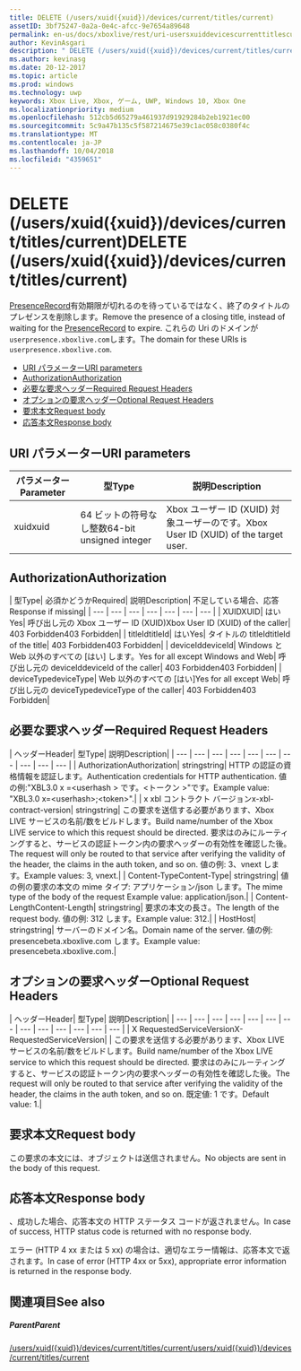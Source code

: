 ```yaml
---
title: DELETE (/users/xuid({xuid})/devices/current/titles/current)
assetID: 3bf75247-0a2a-0e4c-afcc-9e7654a89648
permalink: en-us/docs/xboxlive/rest/uri-usersxuiddevicescurrenttitlescurrentdelete.html
author: KevinAsgari
description: " DELETE (/users/xuid({xuid})/devices/current/titles/current)"
ms.author: kevinasg
ms.date: 20-12-2017
ms.topic: article
ms.prod: windows
ms.technology: uwp
keywords: Xbox Live, Xbox, ゲーム, UWP, Windows 10, Xbox One
ms.localizationpriority: medium
ms.openlocfilehash: 512cb5d65279a461937d91929284b2eb1921ec00
ms.sourcegitcommit: 5c9a47b135c5f587214675e39c1ac058c0380f4c
ms.translationtype: MT
ms.contentlocale: ja-JP
ms.lasthandoff: 10/04/2018
ms.locfileid: "4359651"
---
```

# <a name="delete-usersxuidxuiddevicescurrenttitlescurrent"></a><span data-ttu-id="9ea55-104">DELETE (/users/xuid({xuid})/devices/current/titles/current)</span><span class="sxs-lookup"><span data-stu-id="9ea55-104">DELETE (/users/xuid({xuid})/devices/current/titles/current)</span></span>
<span data-ttu-id="9ea55-105">[PresenceRecord](../../json/json-presencerecord.md)有効期限が切れるのを待っているではなく、終了のタイトルのプレゼンスを削除します。</span><span class="sxs-lookup"><span data-stu-id="9ea55-105">Remove the presence of a closing title, instead of waiting for the [PresenceRecord](../../json/json-presencerecord.md) to expire.</span></span> <span data-ttu-id="9ea55-106">これらの Uri のドメインが`userpresence.xboxlive.com`します。</span><span class="sxs-lookup"><span data-stu-id="9ea55-106">The domain for these URIs is `userpresence.xboxlive.com`.</span></span>
 
  * [<span data-ttu-id="9ea55-107">URI パラメーター</span><span class="sxs-lookup"><span data-stu-id="9ea55-107">URI parameters</span></span>](#ID4EZ)
  * [<span data-ttu-id="9ea55-108">Authorization</span><span class="sxs-lookup"><span data-stu-id="9ea55-108">Authorization</span></span>](#ID4EEB)
  * [<span data-ttu-id="9ea55-109">必要な要求ヘッダー</span><span class="sxs-lookup"><span data-stu-id="9ea55-109">Required Request Headers</span></span>](#ID4ERD)
  * [<span data-ttu-id="9ea55-110">オプションの要求ヘッダー</span><span class="sxs-lookup"><span data-stu-id="9ea55-110">Optional Request Headers</span></span>](#ID4EVF)
  * [<span data-ttu-id="9ea55-111">要求本文</span><span class="sxs-lookup"><span data-stu-id="9ea55-111">Request body</span></span>](#ID4EVG)
  * [<span data-ttu-id="9ea55-112">応答本文</span><span class="sxs-lookup"><span data-stu-id="9ea55-112">Response body</span></span>](#ID4EAH)
 
<a id="ID4EZ"></a>

 
## <a name="uri-parameters"></a><span data-ttu-id="9ea55-113">URI パラメーター</span><span class="sxs-lookup"><span data-stu-id="9ea55-113">URI parameters</span></span>
 
| <span data-ttu-id="9ea55-114">パラメーター</span><span class="sxs-lookup"><span data-stu-id="9ea55-114">Parameter</span></span>| <span data-ttu-id="9ea55-115">型</span><span class="sxs-lookup"><span data-stu-id="9ea55-115">Type</span></span>| <span data-ttu-id="9ea55-116">説明</span><span class="sxs-lookup"><span data-stu-id="9ea55-116">Description</span></span>| 
| --- | --- | --- | 
| <span data-ttu-id="9ea55-117">xuid</span><span class="sxs-lookup"><span data-stu-id="9ea55-117">xuid</span></span>| <span data-ttu-id="9ea55-118">64 ビットの符号なし整数</span><span class="sxs-lookup"><span data-stu-id="9ea55-118">64-bit unsigned integer</span></span>| <span data-ttu-id="9ea55-119">Xbox ユーザー ID (XUID) 対象ユーザーのです。</span><span class="sxs-lookup"><span data-stu-id="9ea55-119">Xbox User ID (XUID) of the target user.</span></span>| 
  
<a id="ID4EEB"></a>

 
## <a name="authorization"></a><span data-ttu-id="9ea55-120">Authorization</span><span class="sxs-lookup"><span data-stu-id="9ea55-120">Authorization</span></span>
 
| <span data-ttu-id="9ea55-121">型</span><span class="sxs-lookup"><span data-stu-id="9ea55-121">Type</span></span>| <span data-ttu-id="9ea55-122">必須かどうか</span><span class="sxs-lookup"><span data-stu-id="9ea55-122">Required</span></span>| <span data-ttu-id="9ea55-123">説明</span><span class="sxs-lookup"><span data-stu-id="9ea55-123">Description</span></span>| <span data-ttu-id="9ea55-124">不足している場合、応答</span><span class="sxs-lookup"><span data-stu-id="9ea55-124">Response if missing</span></span>| 
| --- | --- | --- | --- | --- | --- | --- | 
| <span data-ttu-id="9ea55-125">XUID</span><span class="sxs-lookup"><span data-stu-id="9ea55-125">XUID</span></span>| <span data-ttu-id="9ea55-126">はい</span><span class="sxs-lookup"><span data-stu-id="9ea55-126">Yes</span></span>| <span data-ttu-id="9ea55-127">呼び出し元の Xbox ユーザー ID (XUID)</span><span class="sxs-lookup"><span data-stu-id="9ea55-127">Xbox User ID (XUID) of the caller</span></span>| <span data-ttu-id="9ea55-128">403 Forbidden</span><span class="sxs-lookup"><span data-stu-id="9ea55-128">403 Forbidden</span></span>| 
| <span data-ttu-id="9ea55-129">titleId</span><span class="sxs-lookup"><span data-stu-id="9ea55-129">titleId</span></span>| <span data-ttu-id="9ea55-130">はい</span><span class="sxs-lookup"><span data-stu-id="9ea55-130">Yes</span></span>| <span data-ttu-id="9ea55-131">タイトルの titleId</span><span class="sxs-lookup"><span data-stu-id="9ea55-131">titleId of the title</span></span>| <span data-ttu-id="9ea55-132">403 Forbidden</span><span class="sxs-lookup"><span data-stu-id="9ea55-132">403 Forbidden</span></span>| 
| <span data-ttu-id="9ea55-133">deviceId</span><span class="sxs-lookup"><span data-stu-id="9ea55-133">deviceId</span></span>| <span data-ttu-id="9ea55-134">Windows と Web 以外のすべての [はい] します。</span><span class="sxs-lookup"><span data-stu-id="9ea55-134">Yes for all except Windows and Web</span></span>| <span data-ttu-id="9ea55-135">呼び出し元の deviceId</span><span class="sxs-lookup"><span data-stu-id="9ea55-135">deviceId of the caller</span></span>| <span data-ttu-id="9ea55-136">403 Forbidden</span><span class="sxs-lookup"><span data-stu-id="9ea55-136">403 Forbidden</span></span>| 
| <span data-ttu-id="9ea55-137">deviceType</span><span class="sxs-lookup"><span data-stu-id="9ea55-137">deviceType</span></span>| <span data-ttu-id="9ea55-138">Web 以外のすべての [はい]</span><span class="sxs-lookup"><span data-stu-id="9ea55-138">Yes for all except Web</span></span>| <span data-ttu-id="9ea55-139">呼び出し元の deviceType</span><span class="sxs-lookup"><span data-stu-id="9ea55-139">deviceType of the caller</span></span>| <span data-ttu-id="9ea55-140">403 Forbidden</span><span class="sxs-lookup"><span data-stu-id="9ea55-140">403 Forbidden</span></span>| 
  
<a id="ID4ERD"></a>

 
## <a name="required-request-headers"></a><span data-ttu-id="9ea55-141">必要な要求ヘッダー</span><span class="sxs-lookup"><span data-stu-id="9ea55-141">Required Request Headers</span></span>
 
| <span data-ttu-id="9ea55-142">ヘッダー</span><span class="sxs-lookup"><span data-stu-id="9ea55-142">Header</span></span>| <span data-ttu-id="9ea55-143">型</span><span class="sxs-lookup"><span data-stu-id="9ea55-143">Type</span></span>| <span data-ttu-id="9ea55-144">説明</span><span class="sxs-lookup"><span data-stu-id="9ea55-144">Description</span></span>| 
| --- | --- | --- | --- | --- | --- | --- | --- | --- | --- | 
| <span data-ttu-id="9ea55-145">Authorization</span><span class="sxs-lookup"><span data-stu-id="9ea55-145">Authorization</span></span>| <span data-ttu-id="9ea55-146">string</span><span class="sxs-lookup"><span data-stu-id="9ea55-146">string</span></span>| <span data-ttu-id="9ea55-147">HTTP の認証の資格情報を認証します。</span><span class="sxs-lookup"><span data-stu-id="9ea55-147">Authentication credentials for HTTP authentication.</span></span> <span data-ttu-id="9ea55-148">値の例:"XBL3.0 x =&lt;userhash > です。&lt;トークン >"です。</span><span class="sxs-lookup"><span data-stu-id="9ea55-148">Example value: "XBL3.0 x=&lt;userhash>;&lt;token>".</span></span>| 
| <span data-ttu-id="9ea55-149">x xbl コントラクト バージョン</span><span class="sxs-lookup"><span data-stu-id="9ea55-149">x-xbl-contract-version</span></span>| <span data-ttu-id="9ea55-150">string</span><span class="sxs-lookup"><span data-stu-id="9ea55-150">string</span></span>| <span data-ttu-id="9ea55-151">この要求を送信する必要があります、Xbox LIVE サービスの名前/数をビルドします。</span><span class="sxs-lookup"><span data-stu-id="9ea55-151">Build name/number of the Xbox LIVE service to which this request should be directed.</span></span> <span data-ttu-id="9ea55-152">要求はのみにルーティングすると、サービスの認証トークン内の要求ヘッダーの有効性を確認した後。</span><span class="sxs-lookup"><span data-stu-id="9ea55-152">The request will only be routed to that service after verifying the validity of the header, the claims in the auth token, and so on.</span></span> <span data-ttu-id="9ea55-153">値の例: 3、vnext します。</span><span class="sxs-lookup"><span data-stu-id="9ea55-153">Example values: 3, vnext.</span></span>| 
| <span data-ttu-id="9ea55-154">Content-Type</span><span class="sxs-lookup"><span data-stu-id="9ea55-154">Content-Type</span></span>| <span data-ttu-id="9ea55-155">string</span><span class="sxs-lookup"><span data-stu-id="9ea55-155">string</span></span>| <span data-ttu-id="9ea55-156">値の例の要求の本文の mime タイプ: アプリケーション/json します。</span><span class="sxs-lookup"><span data-stu-id="9ea55-156">The mime type of the body of the request Example value: application/json.</span></span>| 
| <span data-ttu-id="9ea55-157">Content-Length</span><span class="sxs-lookup"><span data-stu-id="9ea55-157">Content-Length</span></span>| <span data-ttu-id="9ea55-158">string</span><span class="sxs-lookup"><span data-stu-id="9ea55-158">string</span></span>| <span data-ttu-id="9ea55-159">要求の本文の長さ。</span><span class="sxs-lookup"><span data-stu-id="9ea55-159">The length of the request body.</span></span> <span data-ttu-id="9ea55-160">値の例: 312 します。</span><span class="sxs-lookup"><span data-stu-id="9ea55-160">Example value: 312.</span></span>| 
| <span data-ttu-id="9ea55-161">Host</span><span class="sxs-lookup"><span data-stu-id="9ea55-161">Host</span></span>| <span data-ttu-id="9ea55-162">string</span><span class="sxs-lookup"><span data-stu-id="9ea55-162">string</span></span>| <span data-ttu-id="9ea55-163">サーバーのドメイン名。</span><span class="sxs-lookup"><span data-stu-id="9ea55-163">Domain name of the server.</span></span> <span data-ttu-id="9ea55-164">値の例: presencebeta.xboxlive.com します。</span><span class="sxs-lookup"><span data-stu-id="9ea55-164">Example value: presencebeta.xboxlive.com.</span></span>| 
  
<a id="ID4EVF"></a>

 
## <a name="optional-request-headers"></a><span data-ttu-id="9ea55-165">オプションの要求ヘッダー</span><span class="sxs-lookup"><span data-stu-id="9ea55-165">Optional Request Headers</span></span>
 
| <span data-ttu-id="9ea55-166">ヘッダー</span><span class="sxs-lookup"><span data-stu-id="9ea55-166">Header</span></span>| <span data-ttu-id="9ea55-167">型</span><span class="sxs-lookup"><span data-stu-id="9ea55-167">Type</span></span>| <span data-ttu-id="9ea55-168">説明</span><span class="sxs-lookup"><span data-stu-id="9ea55-168">Description</span></span>| 
| --- | --- | --- | --- | --- | --- | --- | --- | --- | --- | --- | --- | --- | 
| <span data-ttu-id="9ea55-169">X RequestedServiceVersion</span><span class="sxs-lookup"><span data-stu-id="9ea55-169">X-RequestedServiceVersion</span></span>|  | <span data-ttu-id="9ea55-170">この要求を送信する必要があります、Xbox LIVE サービスの名前/数をビルドします。</span><span class="sxs-lookup"><span data-stu-id="9ea55-170">Build name/number of the Xbox LIVE service to which this request should be directed.</span></span> <span data-ttu-id="9ea55-171">要求はのみにルーティングすると、サービスの認証トークン内の要求ヘッダーの有効性を確認した後。</span><span class="sxs-lookup"><span data-stu-id="9ea55-171">The request will only be routed to that service after verifying the validity of the header, the claims in the auth token, and so on.</span></span> <span data-ttu-id="9ea55-172">既定値: 1 です。</span><span class="sxs-lookup"><span data-stu-id="9ea55-172">Default value: 1.</span></span>| 
  
<a id="ID4EVG"></a>

 
## <a name="request-body"></a><span data-ttu-id="9ea55-173">要求本文</span><span class="sxs-lookup"><span data-stu-id="9ea55-173">Request body</span></span>
 
<span data-ttu-id="9ea55-174">この要求の本文には、オブジェクトは送信されません。</span><span class="sxs-lookup"><span data-stu-id="9ea55-174">No objects are sent in the body of this request.</span></span>
  
<a id="ID4EAH"></a>

 
## <a name="response-body"></a><span data-ttu-id="9ea55-175">応答本文</span><span class="sxs-lookup"><span data-stu-id="9ea55-175">Response body</span></span>
 
<span data-ttu-id="9ea55-176">、成功した場合、応答本文の HTTP ステータス コードが返されません。</span><span class="sxs-lookup"><span data-stu-id="9ea55-176">In case of success, HTTP status code is returned with no response body.</span></span>
 
<span data-ttu-id="9ea55-177">エラー (HTTP 4 xx または 5 xx) の場合は、適切なエラー情報は、応答本文で返されます。</span><span class="sxs-lookup"><span data-stu-id="9ea55-177">In case of error (HTTP 4xx or 5xx), appropriate error information is returned in the response body.</span></span>
  
<a id="ID4ELH"></a>

 
## <a name="see-also"></a><span data-ttu-id="9ea55-178">関連項目</span><span class="sxs-lookup"><span data-stu-id="9ea55-178">See also</span></span>
 
<a id="ID4ENH"></a>

 
##### <a name="parent"></a><span data-ttu-id="9ea55-179">Parent</span><span class="sxs-lookup"><span data-stu-id="9ea55-179">Parent</span></span> 

[<span data-ttu-id="9ea55-180">/users/xuid({xuid})/devices/current/titles/current</span><span class="sxs-lookup"><span data-stu-id="9ea55-180">/users/xuid({xuid})/devices/current/titles/current</span></span>](uri-usersxuiddevicescurrenttitlescurrent.md)

   